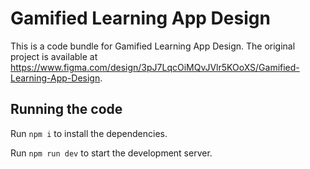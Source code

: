 
  # Gamified Learning App Design

  This is a code bundle for Gamified Learning App Design. The original project is available at https://www.figma.com/design/3pJ7LqcOiMQvJVlr5KOoXS/Gamified-Learning-App-Design.

  ## Running the code

  Run `npm i` to install the dependencies.

  Run `npm run dev` to start the development server.
  